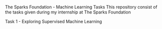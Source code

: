 The Sparks Foundation - Machine Learning Tasks
This repository consist of the tasks given during my internship at The Sparks Foundation


Task 1 - Exploring Supervised Machine Learning
